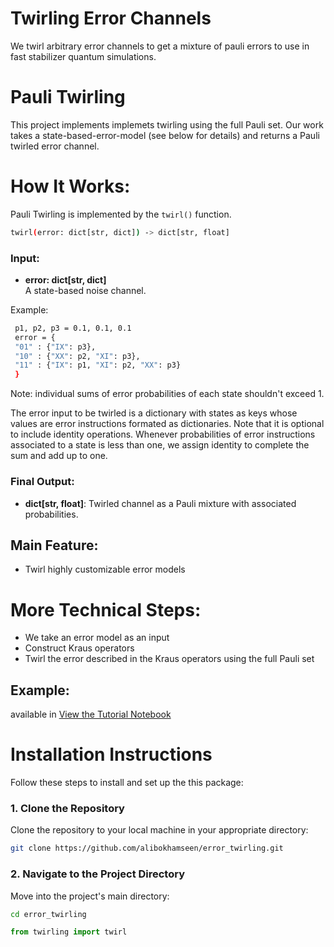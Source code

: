 # Twirling Error Channels

We twirl arbitrary error channels to get a mixture of pauli errors to use in fast stabilizer quantum simulations. 


# Pauli Twirling
This project implements implemets twirling using the full Pauli set. Our work takes a state-based-error-model (see below for details) and returns a Pauli twirled error channel.

# How It Works:
Pauli Twirling is implemented by the `twirl()` function.
```bash
twirl(error: dict[str, dict]) -> dict[str, float]
```

### Input:
- **error: dict[str, dict]**\
A state-based noise channel.

Example:
   ```bash
    p1, p2, p3 = 0.1, 0.1, 0.1
    error = {
    "01" : {"IX": p3},
    "10" : {"XX": p2, "XI": p3},
    "11" : {"IX": p1, "XI": p2, "XX": p3}
    }
   ```
   Note: individual sums of error probabilities of each state shouldn't exceed 1.
   
The error input to be twirled is a dictionary with states as keys whose values are error instructions formated as dictionaries. Note that it is optional to include identity operations. Whenever probabilities of error instructions associated to a state is less than one, we assign identity to complete the sum and add up to one.

### Final Output:
- **dict[str, float]**: Twirled channel as a Pauli mixture with associated probabilities.

## Main Feature:
- Twirl highly customizable error models

# More Technical Steps:
- We take an error model as an input
- Construct Kraus operators
- Twirl the error described in the Kraus operators using the full Pauli set

## Example: 
available in [View the Tutorial Notebook](https://github.com/alibokhamseen/error_twirling/blob/main/code/twirling_101.py)

# Installation Instructions
Follow these steps to install and set up the this package:

### 1. Clone the Repository
Clone the repository to your local machine in your appropriate directory:

```bash
git clone https://github.com/alibokhamseen/error_twirling.git
```

### 2. Navigate to the Project Directory
Move into the project's main directory:

```bash
cd error_twirling
```

```python
from twirling import twirl
```

